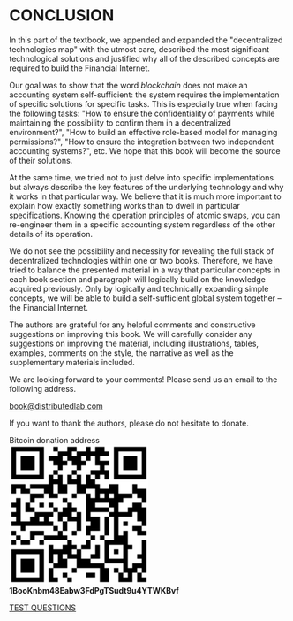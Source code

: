 # CONCLUSION

In this part of the textbook, we appended and expanded the "decentralized technologies map" with the utmost care, described the most significant technological solutions and justified why all of the described concepts are required to build the Financial Internet.

Our goal was to show that the word *blockchain* does not make an accounting system self-sufficient: the system requires the implementation of specific solutions for specific tasks. This is especially true when facing the following tasks: "How to ensure the confidentiality of payments while maintaining the possibility to confirm them in a decentralized environment?", "How to build an effective role-based model for managing permissions?", "How to ensure the integration between two independent accounting systems?", etc. We hope that this book will become the source of their solutions.

At the same time, we tried not to just delve into specific implementations but always describe the key features of the underlying technology and why it works in that particular way. We believe that it is much more important to explain how exactly something works than to dwell in particular specifications. Knowing the operation principles of atomic swaps, you can re-engineer them in a specific accounting system regardless of the other details of its operation.

We do not see the possibility and necessity for revealing the full stack of decentralized technologies within one or two books. Therefore, we have tried to balance the presented material in a way that particular concepts in each book section and paragraph will logically build on the knowledge acquired previously. Only by logically and technically expanding simple concepts, we will be able to build a self-sufficient global system together – the Financial Internet.

The authors are grateful for any helpful comments and constructive suggestions on improving this book. We will carefully consider any suggestions on improving the material, including illustrations, tables, examples, comments on the style, the narrative as well as the supplementary materials included.

We are looking forward to your comments! Please send us an email to the following address.

<book@distributedlab.com>

If you want to thank the authors, please do not hesitate to donate.

Bitcoin donation address  
<img width="50%" alt="QR code for bitcoin donation address" src="/resources/img/volume-2/8-Conclusion/QR-code-for-bitcoin-donation-address.png"/>  
**1BooKnbm48Eabw3FdPgTSudt9u4YTWKBvf**

[TEST QUESTIONS](https://github.com/distributed-lab/blockchain-and-decentralized-systems-book/blob/main/chapters/volume-2/en/9-test-questions.md)
